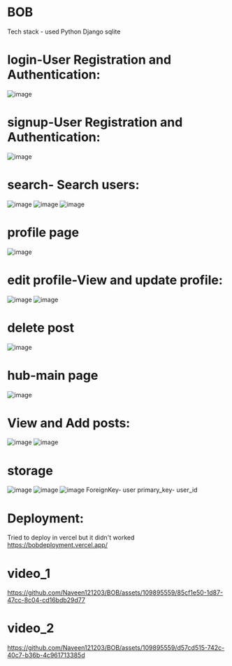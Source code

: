 # BOB
Tech stack - used
Python 
Django 
sqlite
# login-User Registration and Authentication:
![image](https://github.com/Naveen121203/BOB/assets/109895559/323c3141-9ccf-4f26-9477-d46a80bca859)
# signup-User Registration and Authentication:
![image](https://github.com/Naveen121203/BOB/assets/109895559/dbeb54b5-af54-49d3-b060-4f39ff0c4526)

# search- Search users:
![image](https://github.com/Naveen121203/BOB/assets/109895559/b5f03e6f-af6e-464a-bd9b-48490f4352d1)
![image](https://github.com/Naveen121203/BOB/assets/109895559/14f85a55-cfe2-43e3-a502-ed3c00c9c139)
![image](https://github.com/Naveen121203/BOB/assets/109895559/b17f6edb-d279-420b-973b-77d2c326b7d6)

# profile page
![image](https://github.com/Naveen121203/BOB/assets/109895559/71a92b3a-b497-4849-9f59-d4ffaed56359)
  # edit profile-View and update profile:
  ![image](https://github.com/Naveen121203/BOB/assets/109895559/af6495e5-23a4-455b-98e5-67da566f6662)
  ![image](https://github.com/Naveen121203/BOB/assets/109895559/611e9123-14cd-4c12-bbc9-0b3d8c227254)
  # delete post
  ![image](https://github.com/Naveen121203/BOB/assets/109895559/95ce4746-7546-4aec-88fb-58671153c1e8)
# hub-main page

![image](https://github.com/Naveen121203/BOB/assets/109895559/dd0aacc1-7d94-450f-a5d5-0ef223060c8c)
   # View and Add posts:
   ![image](https://github.com/Naveen121203/BOB/assets/109895559/b4bb7080-1608-4dba-b1b1-e6fc16a82265)
   ![image](https://github.com/Naveen121203/BOB/assets/109895559/ea49d535-02e3-4ae9-8730-611851f6a16e)




# storage
![image](https://github.com/Naveen121203/BOB/assets/109895559/d702aa7c-a649-4ef0-b1a5-2609e2e922e6)
![image](https://github.com/Naveen121203/BOB/assets/109895559/a68cc48f-eb5d-4f18-a296-0facb8282c0d)
![image](https://github.com/Naveen121203/BOB/assets/109895559/20590113-6780-4b57-b276-408fe5efa0d4)
ForeignKey- user
primary_key- user_id

# Deployment:
Tried to deploy in vercel but it didn't worked
https://bobdeployment.vercel.app/

# video_1
https://github.com/Naveen121203/BOB/assets/109895559/85cf1e50-1d87-47cc-8c04-cd16bdb29d77


# video_2
https://github.com/Naveen121203/BOB/assets/109895559/d57cd515-742c-40c7-b36b-4c961713385d

